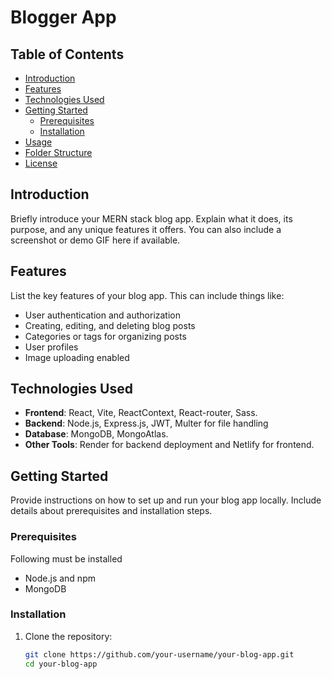 # Blogger App

## Table of Contents

- [Introduction](#introduction)
- [Features](#features)
- [Technologies Used](#technologies-used)
- [Getting Started](#getting-started)
  - [Prerequisites](#prerequisites)
  - [Installation](#installation)
- [Usage](#usage)
- [Folder Structure](#folder-structure)
- [License](#license)

## Introduction

Briefly introduce your MERN stack blog app. Explain what it does, its purpose, and any unique features it offers. You can also include a screenshot or demo GIF here if available.

## Features

List the key features of your blog app. This can include things like:

- User authentication and authorization
- Creating, editing, and deleting blog posts
- Categories or tags for organizing posts
- User profiles
- Image uploading enabled

## Technologies Used

- **Frontend**: React, Vite, ReactContext, React-router, Sass.
- **Backend**:  Node.js, Express.js, JWT, Multer for file handling
- **Database**:  MongoDB, MongoAtlas.
- **Other Tools**: Render for backend deployment and Netlify for frontend.

## Getting Started

Provide instructions on how to set up and run your blog app locally. Include details about prerequisites and installation steps.

### Prerequisites

Following must be installed
- Node.js and npm
- MongoDB

### Installation

1. Clone the repository:

   ```bash
   git clone https://github.com/your-username/your-blog-app.git
   cd your-blog-app

